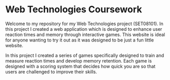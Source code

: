 # Web Technologies Coursework

Welcome to my repository for my Web Technologies project (SET08101). In this project I created a web application which is designed to enhance user reaction times and memory through interactive games. This website is ideal for anyone wanting to try it out as it was designed to be just a fun little website.

In this project I created a series of games specifically designed to train and measure reaction times and develop memory retention. Each game is designed with a scoring system that decides how quick you are so that users are challenged to improve their skills.
